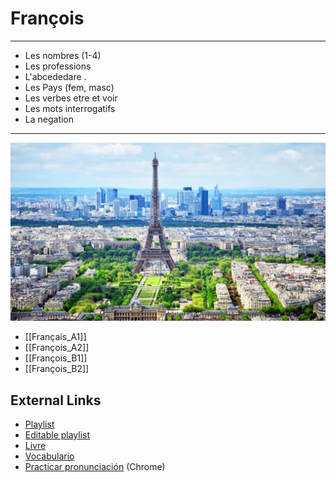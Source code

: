 # François

---

- Les nombres (1-4)
- Les professions
- L'abcededare .
- Les Pays (fem, masc)
- Les verbes etre et voir
- Les mots interrogatifs
- La negation

---


![](attachments/Pasted%20image%2020240227233546.png)

- [[Français_A1]]
- [[François_A2]]
- [[François_B1]]
- [[François_B2]]

## External Links

- [Playlist](https://open.spotify.com/playlist/1gGHZrRIYDFAdoPsWrL53G?si=2c4f7521d9174e87)
- [Editable playlist](https://open.spotify.com/playlist/1gGHZrRIYDFAdoPsWrL53G?si=913249e923e745cb&pt=4ee203dba2d9078ac54f26a17d0b7815)
- [Livre](https://drive.google.com/drive/folders/18EQ62SsC42tsSqfvpflXn__v4A198yhN)
- [Vocabulario](https://www.languageguide.org/french/vocabulary/)
- [Practicar pronunciación](https://voicenotebook.com/prononce.php) (Chrome)

